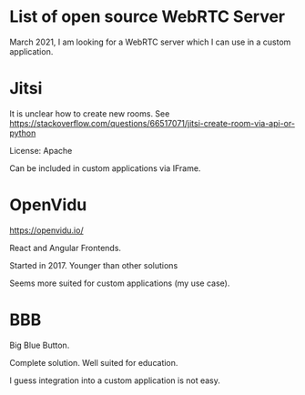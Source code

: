 # List of open source WebRTC Server

March 2021, I am looking for a WebRTC server which I can use in a custom application.

# Jitsi

It is unclear how to create new rooms. See https://stackoverflow.com/questions/66517071/jitsi-create-room-via-api-or-python

License: Apache

Can be included in custom applications via IFrame.

# OpenVidu

https://openvidu.io/

React and Angular Frontends.

Started in 2017. Younger than other solutions

Seems more suited for custom applications (my use case).

# BBB

Big Blue Button.

Complete solution. Well suited for education.

I guess integration into a custom application is not easy.



